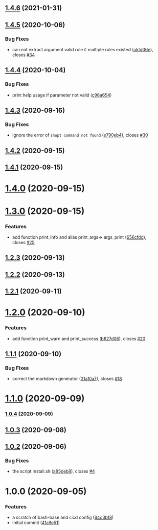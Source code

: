 ## [1.4.6](https://github.com/renault-digital/bash-base/compare/v1.4.5...v1.4.6) (2021-01-31)

## [1.4.5](https://github.com/renault-digital/bash-base/compare/v1.4.4...v1.4.5) (2020-10-06)


### Bug Fixes

* can not extract argument valid rule if multiple rules existed ([a5fd06e](https://github.com/renault-digital/bash-base/commit/a5fd06e0058022ca592476bf01f8ecff6c9b7e02)), closes [#34](https://github.com/renault-digital/bash-base/issues/34)

## [1.4.4](https://github.com/renault-digital/bash-base/compare/v1.4.3...v1.4.4) (2020-10-04)


### Bug Fixes

* print help usage if parameter not valid ([c98a654](https://github.com/renault-digital/bash-base/commit/c98a654d4fd6eef1a082cd8d3ed5580fe7d5ccad))

## [1.4.3](https://github.com/renault-digital/bash-base/compare/v1.4.2...v1.4.3) (2020-09-16)


### Bug Fixes

* ignore the error of `shopt command not found` ([e790eb4](https://github.com/renault-digital/bash-base/commit/e790eb417b6de11b5358badd4178dce6a987dc18)), closes [#30](https://github.com/renault-digital/bash-base/issues/30)

## [1.4.2](https://github.com/renault-digital/bash-base/compare/v1.4.1...v1.4.2) (2020-09-15)

## [1.4.1](https://github.com/renault-digital/bash-base/compare/v1.4.0...v1.4.1) (2020-09-15)

# [1.4.0](https://github.com/renault-digital/bash-base/compare/v1.3.0...v1.4.0) (2020-09-15)

# [1.3.0](https://github.com/renault-digital/bash-base/compare/v1.2.3...v1.3.0) (2020-09-15)


### Features

* add function print_info and alias print_args-> args_print ([656cfdd](https://github.com/renault-digital/bash-base/commit/656cfdd3c5b7692539ae1e4303f9775cb9f1b066)), closes [#25](https://github.com/renault-digital/bash-base/issues/25)

## [1.2.3](https://github.com/renault-digital/bash-base/compare/v1.2.2...v1.2.3) (2020-09-13)

## [1.2.2](https://github.com/renault-digital/bash-base/compare/v1.2.1...v1.2.2) (2020-09-13)

## [1.2.1](https://github.com/renault-digital/bash-base/compare/v1.2.0...v1.2.1) (2020-09-11)

# [1.2.0](https://github.com/renault-digital/bash-base/compare/v1.1.1...v1.2.0) (2020-09-10)


### Features

* add function print_warn and print_success ([b827d06](https://github.com/renault-digital/bash-base/commit/b827d061907005c5cbac1b66696976dd484a219e)), closes [#20](https://github.com/renault-digital/bash-base/issues/20)

## [1.1.1](https://github.com/renault-digital/bash-base/compare/v1.1.0...v1.1.1) (2020-09-10)


### Bug Fixes

* correct the markdown generator ([31af0a7](https://github.com/renault-digital/bash-base/commit/31af0a777815406216757eae6e05f7865b26db81)), closes [#18](https://github.com/renault-digital/bash-base/issues/18)

# [1.1.0](https://github.com/renault-digital/bash-base/compare/v1.0.4...v1.1.0) (2020-09-09)

### [1.0.4](https://github.com/renault-digital/bash-base/compare/v1.0.3...v1.0.4) (2020-09-09)

## [1.0.3](https://github.com/renault-digital/bash-base/compare/v1.0.2...v1.0.3) (2020-09-08)

## [1.0.2](https://github.com/renault-digital/bash-base/compare/v1.0.1...v1.0.2) (2020-09-06)


### Bug Fixes

* the script install.sh ([a85deb8](https://github.com/renault-digital/bash-base/commit/a85deb80a107a61966597a42658703da304d3122)), closes [#4](https://github.com/renault-digital/bash-base/issues/4)

# 1.0.0 (2020-09-05)


### Features

* a scratch of bash-base and cicd config ([84c3bf8](https://github.com/renault-digital/bash-base/commit/84c3bf84e3ec73842efd06061349c62008e27fa5))
* initial commit ([41a9e51](https://github.com/renault-digital/bash-base/commit/41a9e51c15d9a328f9ae301070f5003326c0cd3b))
